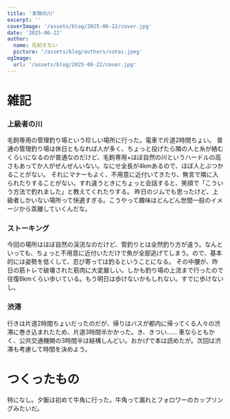 ```yaml
---
title: '本物の川'
excerpt: ''
coverImage: '/assets/blog/2025-06-22/cover.jpg'
date: '2025-06-22'
author:
  name: 花初そたい
  picture: '/assets/blog/authors/sotai.jpeg'
ogImage:
  url: '/assets/blog/2025-06-22/cover.jpg'
---
```

# 雑記
### 上級者の川
毛鉤専用の管理釣り場という珍しい場所に行った。電車で片道2時間ちょい。
普通の管理釣り場は休日ともなれば人が多く、ちょっと投げたら隣の人と糸が絡むくらいになるのが普通なのだけど、毛鉤専用+ほぼ自然の川というハードルの高さもあってか人がぜんぜんいない。なにせ全長が4kmあるので、ほぼ人とぶつかることがない。
それにマナーもよく、不用意に近付いてきたり、無言で隣に入られたりすることがない。すれ違うときにちょっと会話すると、笑顔で「こういう方法で釣れました」と教えてくれたりする。
昨日のジムでも思ったけど、上級者しかいない場所って快適すぎる。こうやって趣味はどんどん世間一般のイメージから乖離していくんだな。

### ストーキング
今回の場所はほぼ自然の渓流なのだけど、管釣りとは全然釣り方が違う。なんといっても、ちょっと不用意に近付いただけで魚が全部逃げてしまう。ので、基本的には姿勢を低くして、忍び寄っては釣るということになる。
その中腰が、昨日の筋トレで破壊された筋肉に大変厳しい。しかも釣り場の上流まで行ったので往復8kmくらい歩いている。もう明日は歩けないかもしれない。すでに歩けないし。

### 渋滞
行きは片道2時間ちょいだったのだが、帰りはバスが都内に帰ってくる人々の渋滞に巻き込まれたため、片道3時間半かかった。き、きつい……
車ならともかく、公共交通機関の3時間半は結構しんどい。おかげで本は読めたが。次回は渋滞も考慮して時間を決めよう。

# つくったもの
特になし。夕飯は初めて牛角に行った。牛角って漏れとフォロワーのカップリングみたいだ。